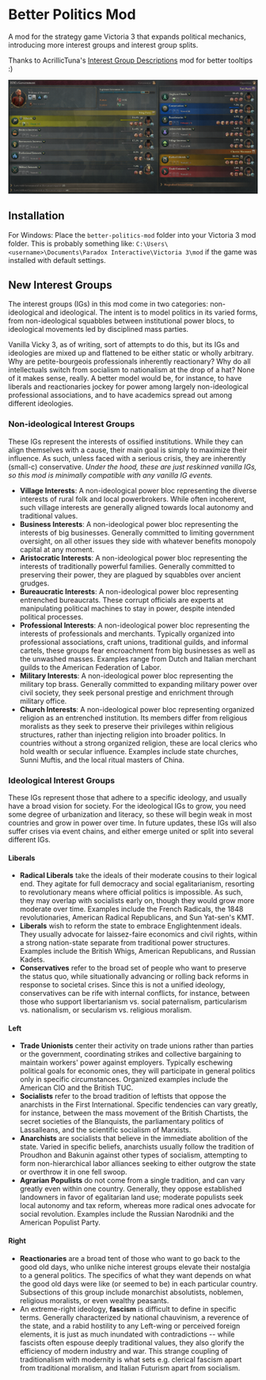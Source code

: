 # Better Politics Mod
 A mod for the strategy game Victoria 3 that expands political mechanics, introducing more interest groups and interest group splits.

 Thanks to AcrillicTuna's [Interest Group Descriptions](https://steamcommunity.com/sharedfiles/filedetails/?id=2898602048) mod for better tooltips :)

 ![Starting political setup of the UK](./example_gbr.png)
 
## Installation
 For Windows: Place the `better-politics-mod` folder into your Victoria 3 mod folder. This is probably something like: `C:\Users\<username>\Documents\Paradox Interactive\Victoria 3\mod` if the game was installed with default settings.
 
## New Interest Groups
 The interest groups (IGs) in this mod come in two categories: non-ideological and ideological. The intent is to model politics in its varied forms, from non-ideological squabbles between institutional power blocs, to ideological movements led by disciplined mass parties. 
 
 Vanilla Vicky 3, as of writing, sort of attempts to do this, but its IGs and ideologies are mixed up and flattened to be either static or wholly arbitrary. Why are petite-bourgeois professionals inherently reactionary? Why do all intellectuals switch from socialism to nationalism at the drop of a hat? None of it makes sense, really. A better model would be, for instance, to have liberals and reactionaries jockey for power among largely non-ideological professional associations, and to have academics spread out among different ideologies.
 
 ### Non-ideological Interest Groups
 These IGs represent the interests of ossified institutions. While they can align themselves with a cause, their main goal is simply to maximize their influence. As such, unless faced with a serious crisis, they are inherently (small-c) conservative. *Under the hood, these are just reskinned vanilla IGs, so this mod is minimally compatible with any vanilla IG events.*
 
- **Village Interests**: A non-ideological power bloc representing the diverse interests of rural folk and local powerbrokers. While often incoherent, such village interests are generally aligned towards local autonomy and traditional values.
- **Business Interests**: A non-ideological power bloc representing the interests of big businesses. Generally committed to limiting government oversight, on all other issues they side with whatever benefits monopoly capital at any moment.
- **Aristocratic Interests**: A non-ideological power bloc representing the interests of traditionally powerful families. Generally committed to preserving their power, they are plagued by squabbles over ancient grudges. 
- **Bureaucratic Interests**: A non-ideological power bloc representing entrenched bureaucrats. These corrupt officials are experts at manipulating political machines to stay in power, despite intended political processes.
- **Professional Interests**: A non-ideological power bloc representing the interests of professionals and merchants. Typically organized into professional associations, craft unions, traditional guilds, and informal cartels, these groups fear encroachment from big businesses as well as the unwashed masses. Examples range from Dutch and Italian merchant guilds to the American Federation of Labor.
- **Military Interests**: A non-ideological power bloc representing the military top brass. Generally committed to expanding military power over civil society, they seek personal prestige and enrichment through military office.
- **Church Interests**: A non-ideological power bloc representing organized religion as an entrenched institution. Its members differ from religious moralists as they seek to preserve their privileges within religious structures, rather than injecting religion into broader politics. In countries without a strong organized religion, these are local clerics who hold wealth or secular influence. Examples include state churches, Sunni Muftis, and the local ritual masters of China.

### Ideological Interest Groups
 These IGs represent those that adhere to a specific ideology, and usually have a broad vision for society. For the ideological IGs to grow, you need some degree of urbanization and literacy, so these will begin weak in most countries and grow in power over time. In future updates, these IGs will also suffer crises via event chains, and either emerge united or split into several different IGs.

 
#### Liberals
 - **Radical Liberals** take the ideals of their moderate cousins to their logical end. They agitate for full democracy and social egalitarianism, resorting to revolutionary means where official politics is impossible. As such, they may overlap with socialists early on, though they would grow more moderate over time. Examples include the French Radicals, the 1848 revolutionaries, American Radical Republicans, and Sun Yat-sen's KMT.
 - **Liberals** wish to reform the state to embrace Englightenment ideals. They usually advocate for laissez-faire economics and civil rights, within a strong nation-state separate from traditional power structures. Examples include the British Whigs, American Republicans, and Russian Kadets.
 - **Conservatives** refer to the broad set of people who want to preserve the status quo, while situationally advancing or rolling back reforms in response to societal crises. Since this is not a unified ideology, conservatives can be rife with internal conflicts, for instance, between those who support libertarianism vs. social paternalism, particularism vs. nationalism, or secularism vs. religious moralism.

#### Left
 - **Trade Unionists** center their activity on trade unions rather than parties or the government, coordinating strikes and collective bargaining to maintain workers' power against employers. Typically eschewing political goals for economic ones, they will participate in general politics only in specific circumstances. Organized examples include the American CIO and the British TUC.
 - **Socialists** refer to the broad tradition of leftists that oppose the anarchists in the First International. Specific tendencies can vary greatly, for instance, between the mass movement of the British Chartists, the secret societies of the Blanquists, the parliamentary politics of Lassalleans, and the scientific socialism of Marxists.
 - **Anarchists** are socialists that believe in the immediate abolition of the state. Varied in specific beliefs, anarchists usually follow the tradition of Proudhon and Bakunin against other types of socialism, attempting to form non-hierarchical labor alliances seeking to either outgrow the state or overthrow it in one fell swoop.
- **Agrarian Populists** do not come from a single tradition, and can vary greatly even within one country. Generally, they oppose established landowners in favor of egalitarian land use; moderate populists seek local autonomy and tax reform, whereas more radical ones advocate for social revolution. Examples include the Russian Narodniki and the American Populist Party.

#### Right
 - **Reactionaries** are a broad tent of those who want to go back to the good old days, who unlike niche interest groups elevate their nostalgia to a general politics. The specifics of what they want depends on what the good old days were like (or seemed to be) in each particular country. Subsections of this group include monarchist absolutists, noblemen, religious moralists, or even wealthy peasants.
 - An extreme-right ideology, **fascism** is difficult to define in specific terms. Generally characterized by national chauvinism, a reverence of the state, and a rabid hostility to any Left-wing or perceived foreign elements, it is just as much inundated with contradictions -- while fascists often espouse deeply traditional values, they also glorify the efficiency of modern industry and war. This strange coupling of traditionalism with modernity is what sets e.g. clerical fascism apart from traditional moralism, and Italian Futurism apart from socialism.
